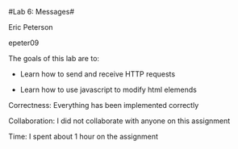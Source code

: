 #Lab 6: Messages#

Eric Peterson

epeter09

The goals of this lab are to:

* Learn how to send and receive HTTP requests

* Learn how to use javascript to modify html elemends

Correctness: Everything has been implemented correctly

Collaboration: I did not collaborate with anyone on this assignment

Time: I spent about 1 hour on the assignment